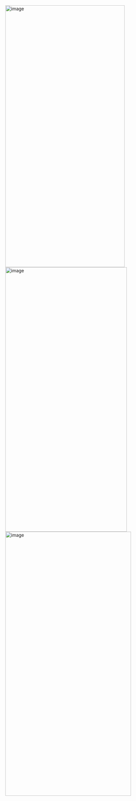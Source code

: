 <img width="373" height="814" alt="image" src="https://github.com/user-attachments/assets/de6d0f10-d7af-4345-b7e6-dc338f5bcd78" />
<img width="380" height="822" alt="image" src="https://github.com/user-attachments/assets/209117cd-5dcf-45c4-8a9e-bbf5d63d5522" />
<img width="393" height="821" alt="image" src="https://github.com/user-attachments/assets/5ff2ef79-e3f1-4c6f-9989-de661f89a432" />
